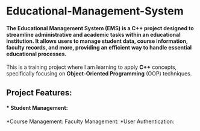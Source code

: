 # Educational-Management-System
#### The Educational Management System (EMS) is a C++ project designed to streamline administrative and academic tasks within an educational institution. It allows users to manage student data, course information, faculty records, and more, providing an efficient way to handle essential educational processes.

This is a training project where I am learning to apply **C++** concepts, specifically focusing on **Object-Oriented Programming** (OOP) techniques.

## Project Features:
#### * Student Management:
*Course Management:
Faculty Management:
*User Authentication:
####
